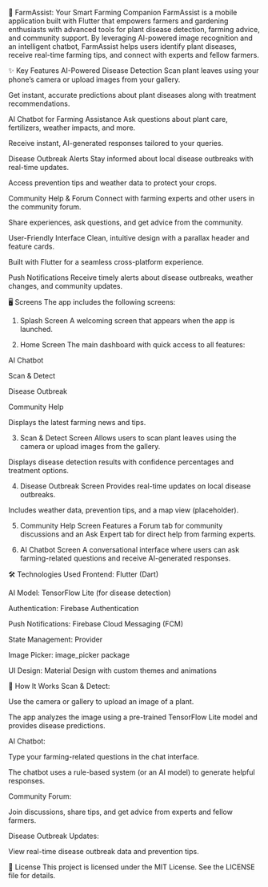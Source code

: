 🌱 FarmAssist: Your Smart Farming Companion
FarmAssist is a mobile application built with Flutter that empowers farmers and gardening enthusiasts with advanced tools for plant disease detection, farming advice, and community support. By leveraging AI-powered image recognition and an intelligent chatbot, FarmAssist helps users identify plant diseases, receive real-time farming tips, and connect with experts and fellow farmers.

✨ Key Features
AI-Powered Disease Detection
Scan plant leaves using your phone’s camera or upload images from your gallery.

Get instant, accurate predictions about plant diseases along with treatment recommendations.

AI Chatbot for Farming Assistance
Ask questions about plant care, fertilizers, weather impacts, and more.

Receive instant, AI-generated responses tailored to your queries.

Disease Outbreak Alerts
Stay informed about local disease outbreaks with real-time updates.

Access prevention tips and weather data to protect your crops.

Community Help & Forum
Connect with farming experts and other users in the community forum.

Share experiences, ask questions, and get advice from the community.

User-Friendly Interface
Clean, intuitive design with a parallax header and feature cards.

Built with Flutter for a seamless cross-platform experience.

Push Notifications
Receive timely alerts about disease outbreaks, weather changes, and community updates.

🖥 Screens
The app includes the following screens:

1. Splash Screen
A welcoming screen that appears when the app is launched.

2. Home Screen
The main dashboard with quick access to all features:

AI Chatbot

Scan & Detect

Disease Outbreak

Community Help

Displays the latest farming news and tips.

3. Scan & Detect Screen
Allows users to scan plant leaves using the camera or upload images from the gallery.

Displays disease detection results with confidence percentages and treatment options.

4. Disease Outbreak Screen
Provides real-time updates on local disease outbreaks.

Includes weather data, prevention tips, and a map view (placeholder).

5. Community Help Screen
Features a Forum tab for community discussions and an Ask Expert tab for direct help from farming experts.

6. AI Chatbot Screen
A conversational interface where users can ask farming-related questions and receive AI-generated responses.

🛠 Technologies Used
Frontend: Flutter (Dart)

AI Model: TensorFlow Lite (for disease detection)

Authentication: Firebase Authentication

Push Notifications: Firebase Cloud Messaging (FCM)

State Management: Provider

Image Picker: image_picker package

UI Design: Material Design with custom themes and animations

🚀 How It Works
Scan & Detect:

Use the camera or gallery to upload an image of a plant.

The app analyzes the image using a pre-trained TensorFlow Lite model and provides disease predictions.

AI Chatbot:

Type your farming-related questions in the chat interface.

The chatbot uses a rule-based system (or an AI model) to generate helpful responses.

Community Forum:

Join discussions, share tips, and get advice from experts and fellow farmers.

Disease Outbreak Updates:

View real-time disease outbreak data and prevention tips.

📄 License
This project is licensed under the MIT License. See the LICENSE file for details.


